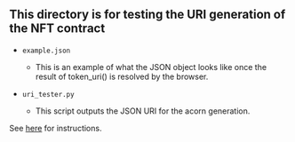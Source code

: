 ## This directory is for testing the URI generation of the NFT contract

- `example.json`

  - This is an example of what the JSON object looks like once the result of token_uri() is resolved by the browser.

- `uri_tester.py`

  - This script outputs the JSON URI for the acorn generation.

See [here](../../../README.md#running-urisvg-tests) for instructions.
